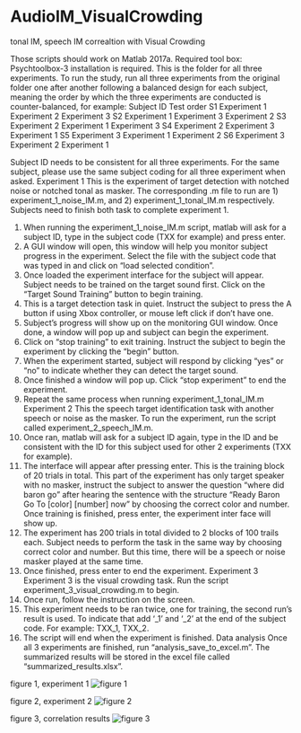 # AudioIM_VisualCrowding
tonal IM, speech IM correaltion with Visual Crowding

Those scripts should work on Matlab 2017a.
Required tool box: Psychtoolbox-3 installation is required.
This is the folder for all three experiments.  To run the study, run all three experiments from the original folder one after another following a balanced design for each subject, meaning the order by which the three experiments are conducted is counter-balanced, for example: 
Subject ID	Test order
S1	Experiment 1	Experiment 2	Experiment 3
S2	Experiment 1	Experiment 3	Experiment 2
S3	Experiment 2	Experiment 1 	Experiment 3
S4	Experiment 2 	Experiment 3 	Experiment 1
S5	Experiment 3 	Experiment 1	Experiment 2
S6	Experiment 3	Experiment 2	Experiment 1

Subject ID needs to be consistent for all three experiments. For the same subject, please use the same subject coding for all three experiment when asked.
Experiment 1
This is the experiment of target detection with notched noise or notched tonal as masker. The corresponding .m file to run are 1) experiment_1_noise_IM.m, and 2) experiment_1_tonal_IM.m respectively. Subjects need to finish both task to complete experiment 1.
1)	When running the experiment_1_noise_IM.m script, matlab will ask for a subject ID, type in the subject code (TXX for example) and press enter. 
2)	A GUI window will open, this window will help you monitor subject progress in the experiment. Select the file with the subject code that was typed in and click on “load selected condition”. 
3)	Once loaded the experiment interface for the subject will appear. Subject needs to be trained on the target sound first. Click on the “Target Sound Training” button to begin training. 
4)	This is a target detection task in quiet. Instruct the subject to press the A button if using Xbox controller, or mouse left click if don’t have one. 
5)	Subject’s progress will show up on the monitoring GUI window. Once done, a window will pop up and subject can begin the experiment.
6)	Click on “stop training” to exit training. Instruct the subject to begin the experiment by clicking the “begin” button. 
7)	When the experiment started, subject will respond by clicking “yes” or “no” to indicate whether they can detect the target sound.
8)	Once finished a window will pop up. Click “stop experiment” to end the experiment.
9)	Repeat the same process when running experiment_1_tonal_IM.m
Experiment 2
This the speech target identification task with another speech or noise as the masker. To run the experiment, run the script called experiment_2_speech_IM.m.
1)	Once ran, matlab will ask for a subject ID again, type in the ID and be consistent with the ID for this subject used for other 2 experiments (TXX for example).
2)	The interface will appear after pressing enter. This is the training block of 20 trials in total. This part of the experiment has only target speaker with no masker, instruct the subject to answer the question “where did baron go” after hearing the sentence with the structure “Ready Baron Go To [color] [number] now” by choosing the correct color and number. Once training is finished, press enter, the experiment inter face will show up.
3)	The experiment has 200 trials in total divided to 2 blocks of 100 trails each. Subject needs to perform the task in the same way by choosing correct color and number. But this time, there will be a speech or noise masker played at the same time.
4)	Once finished, press enter to end the experiment.
Experiment 3
Experiment 3 is the visual crowding task. Run the script experiment_3_visual_crowding.m to begin.
1)	Once run, follow the instruction on the screen.
2)	This experiment needs to be ran twice, one for training, the second run’s result is used. To indicate that add ‘_1’ and ‘_2’ at the end of the subject code. For example: TXX_1, TXX_2.
3)	The script will end when the experiment is finished.
Data analysis
Once all 3 experiments are finished, run “analysis_save_to_excel.m”. The summarized results will be stored in the excel file called “summarized_results.xlsx”.

figure 1, experiment 1
![figure 1](https://lh3.googleusercontent.com/2i3MeFGiYQnU0itd88ZjCBBn0rQod-RtdyXeHnmn4q_iqtXUg0af4Qc2BOH72oqHQw_IxfM93Ick7QW7rFl_qnJRniHEIdGwGlP3OXpGebx_Jq7QcMag1IF9_Xc7B3G9dPQ9HIKX8A=w2400)

figure 2, experiment 2
![figure 2](https://lh3.googleusercontent.com/I1VINPwywssvoUvcBey4WbRxfwyj47u97Ndv-54pbJmwD8uwpVPn5DLdElbjI7iUR7D9im-18ocj7LzuME8tAO5b4l9n5raKRxiqs8S8nUrQTvgec0pMPCQammaJcFJ4A7yWexr33Q=w2400)

figure 3, correlation results
![figure 3](https://lh3.googleusercontent.com/VfjkcoQAgcAxPLkpBgZECHwAG89Pgzk1BGGGPX42Os_k-DHVRNhBA77NH_WOZ3eCygHyDtzFkUnv3GRB3eX7A5GFlFAhONMgl41FICkh83qKxYtg0O7E1YT7mNJ1CTJRW6ODewPV4g=w2400)
